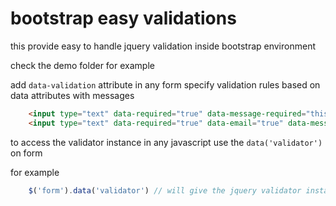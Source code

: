 # bootstrap easy validations
this provide easy to handle jquery validation inside bootstrap environment

check the demo folder for example

add ```data-validation``` attribute in any form
specify validation rules based on data attributes with messages

```html
	<input type="text" data-required="true" data-message-required="this field is required">
	<input type="text" data-required="true" data-email="true" data-message-required="this field is required" data-message-email="email is invalid">
```

to access the validator instance in any javascript use the `data('validator')`
on form

for example

```javascript
    $('form').data('validator') // will give the jquery validator instance
```
